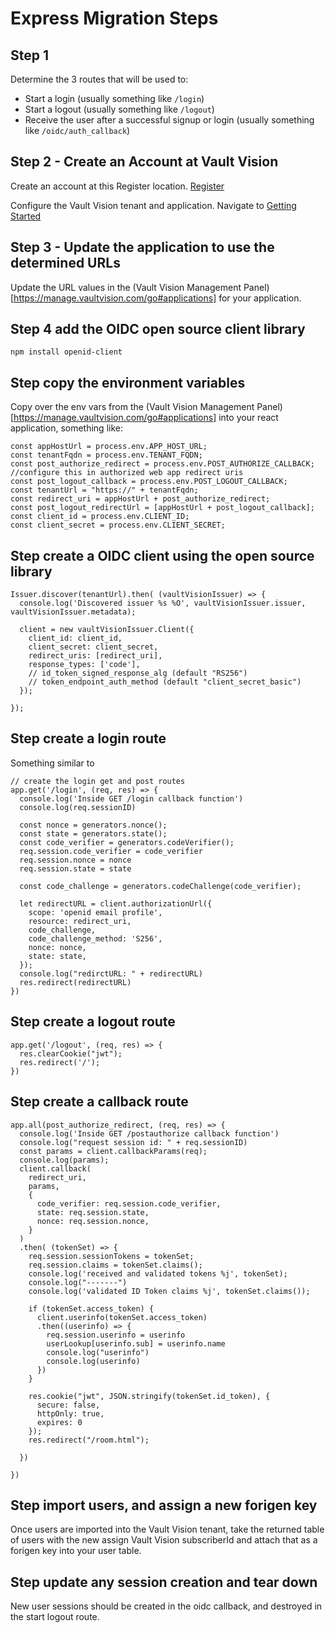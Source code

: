Express Migration Steps
==================

## Step 1
Determine the 3 routes that will be used to:
- Start a login (usually something like ```/login```)
- Start a logout (usually something like ```/logout```)
- Receive the user after a successful signup or login (usually something like ```/oidc/auth_callback```)

## Step 2 - Create an Account at Vault Vision

Create an account at this Register location. [Register](https://manage.vaultvision.com/register)

Configure the Vault Vision tenant and application. Navigate to [Getting Started](https://manage.vaultvision.com/start)


## Step 3 - Update the application to use the determined URLs

Update the URL values in the (Vault Vision Management Panel)[https://manage.vaultvision.com/go#applications] for your application. 

## Step 4 add the OIDC open source client library

``` npm install openid-client ```



## Step copy the environment variables

Copy over the env vars from the (Vault Vision Management Panel)[https://manage.vaultvision.com/go#applications] into your react application, something like:
```
const appHostUrl = process.env.APP_HOST_URL;
const tenantFqdn = process.env.TENANT_FQDN;
const post_authorize_redirect = process.env.POST_AUTHORIZE_CALLBACK; //configure this in authorized web app redirect uris
const post_logout_callback = process.env.POST_LOGOUT_CALLBACK;
const tenantUrl = "https://" + tenantFqdn;
const redirect_uri = appHostUrl + post_authorize_redirect;
const post_logout_redirectUrl = [appHostUrl + post_logout_callback];
const client_id = process.env.CLIENT_ID;
const client_secret = process.env.CLIENT_SECRET;
```

## Step create a OIDC client using the open source library
```
Issuer.discover(tenantUrl).then( (vaultVisionIssuer) => {
  console.log('Discovered issuer %s %O', vaultVisionIssuer.issuer, vaultVisionIssuer.metadata);

  client = new vaultVisionIssuer.Client({
    client_id: client_id,
    client_secret: client_secret,
    redirect_uris: [redirect_uri],
    response_types: ['code'],
    // id_token_signed_response_alg (default "RS256")
    // token_endpoint_auth_method (default "client_secret_basic")
  });

});
```

## Step create a login route

Something similar to
```
// create the login get and post routes
app.get('/login', (req, res) => {
  console.log('Inside GET /login callback function')
  console.log(req.sessionID)

  const nonce = generators.nonce();
  const state = generators.state();
  const code_verifier = generators.codeVerifier();
  req.session.code_verifier = code_verifier
  req.session.nonce = nonce
  req.session.state = state

  const code_challenge = generators.codeChallenge(code_verifier);

  let redirectURL = client.authorizationUrl({
    scope: 'openid email profile',
    resource: redirect_uri,
    code_challenge,
    code_challenge_method: 'S256',
    nonce: nonce,
    state: state,
  });
  console.log("redirctURL: " + redirectURL)
  res.redirect(redirectURL)
})
```

## Step create a logout route
```
app.get('/logout', (req, res) => {
  res.clearCookie("jwt");
  res.redirect('/');
})
```

## Step create a callback route
```
app.all(post_authorize_redirect, (req, res) => {
  console.log('Inside GET /postauthorize callback function')
  console.log("request session id: " + req.sessionID)
  const params = client.callbackParams(req);
  console.log(params);
  client.callback(
    redirect_uri,
    params,
    { 
      code_verifier: req.session.code_verifier,
      state: req.session.state,
      nonce: req.session.nonce,
    }
  )
  .then( (tokenSet) => {
    req.session.sessionTokens = tokenSet;
    req.session.claims = tokenSet.claims();
    console.log('received and validated tokens %j', tokenSet);
    console.log("-------")
    console.log('validated ID Token claims %j', tokenSet.claims());

    if (tokenSet.access_token) {
      client.userinfo(tokenSet.access_token)
      .then((userinfo) => {
        req.session.userinfo = userinfo
        userLookup[userinfo.sub] = userinfo.name
        console.log("userinfo")
        console.log(userinfo)
      })
    }

    res.cookie("jwt", JSON.stringify(tokenSet.id_token), {
      secure: false,
      httpOnly: true,
      expires: 0
    });    
    res.redirect("/room.html");
      
  })

})

```

## Step import users, and assign a new forigen key
Once users are imported into the Vault Vision tenant, take the returned table of users with the new assign Vault Vision subscriberId and attach that as a forigen key into your user table.

## Step update any session creation and tear down
New user sessions should be created in the oidc callback, and destroyed in the start logout route.
